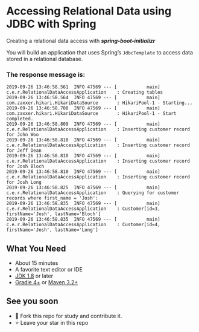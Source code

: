 # Accessing Relational Data using JDBC with Spring

Creating a relational data access with <strong><em>spring-boot-initializr</em></strong>


You will build an application that uses Spring’s ```JdbcTemplate``` to access data stored in a relational database.

### The response message is:

``` 
2019-09-26 13:46:58.561  INFO 47569 --- [           main] c.e.r.RelationalDataAccessApplication    : Creating tables
2019-09-26 13:46:58.564  INFO 47569 --- [           main] com.zaxxer.hikari.HikariDataSource       : HikariPool-1 - Starting...
2019-09-26 13:46:58.708  INFO 47569 --- [           main] com.zaxxer.hikari.HikariDataSource       : HikariPool-1 - Start completed.
2019-09-26 13:46:58.809  INFO 47569 --- [           main] c.e.r.RelationalDataAccessApplication    : Inserting customer record for John Woo
2019-09-26 13:46:58.810  INFO 47569 --- [           main] c.e.r.RelationalDataAccessApplication    : Inserting customer record for Jeff Dean
2019-09-26 13:46:58.810  INFO 47569 --- [           main] c.e.r.RelationalDataAccessApplication    : Inserting customer record for Josh Bloch
2019-09-26 13:46:58.810  INFO 47569 --- [           main] c.e.r.RelationalDataAccessApplication    : Inserting customer record for Josh Long
2019-09-26 13:46:58.825  INFO 47569 --- [           main] c.e.r.RelationalDataAccessApplication    : Querying for customer records where first_name = 'Josh':
2019-09-26 13:46:58.835  INFO 47569 --- [           main] c.e.r.RelationalDataAccessApplication    : Customer[id=3, firstName='Josh', lastName='Bloch']
2019-09-26 13:46:58.835  INFO 47569 --- [           main] c.e.r.RelationalDataAccessApplication    : Customer[id=4, firstName='Josh', lastName='Long']
```


## What You Need
- About 15 minutes
- A favorite text editor or IDE
- <a href="http://www.oracle.com/technetwork/java/javase/downloads/index.html">JDK 1.8</a> or later
- <a href="http://www.gradle.org/downloads">Gradle 4+</a> or <a href="https://maven.apache.org/download.cgi">Maven 3.2+</a>


## See you soon

- 🤝 Fork this repo for study and contribute it.
- ⭐ Leave your star in this repo